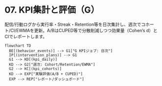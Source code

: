 # 07. KPI集計と評価（G）

配信/行動ログから実行率・Streak・Retention等を日次集計し、週次でコホート/CI/EWMAを更新。A/BはCUPED等で分散削減しつつ効果量（Cohen’s d）とCIでレポートします。

```mermaid
flowchart TD
  BE[(behavior_events)] --> G1["G KPIジョブ: 日次"]
  IP[(intervention_plans)] --> G1
  G1 --> KD[(kpi_daily)]
  KD --> G2["週次: Cohort/Retention/EWMA"]
  G2 --> KC[(kpi_cohorts)]
  KD --> EXP["実験評価(A/B + CUPED)"]
  EXP --> REP["レポート/ダッシュボード"]
```

